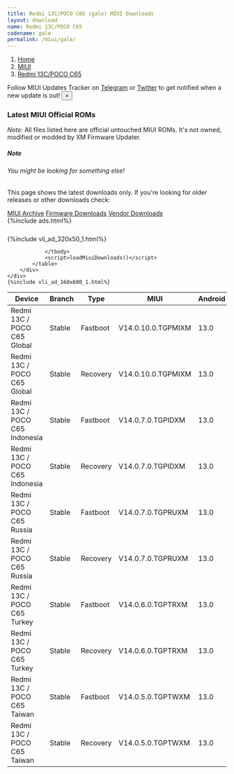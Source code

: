 ```yaml
---
title: Redmi 13C/POCO C65 (gale) MIUI Downloads
layout: download
name: Redmi 13C/POCO C65
codename: gale
permalink: /miui/gale/
---
```

<nav aria-label="breadcrumb">
    <ol class="breadcrumb">
        <li class="breadcrumb-item"><a href="/">Home</a></li>
        <li class="breadcrumb-item"><a href="/miui/">MIUI</a></li>
        <li class="breadcrumb-item active" aria-current="page"><a href="/miui/gale/">Redmi 13C/POCO C65</a></li>
    </ol>
</nav>
<div class="alert alert-primary alert-dismissible fade show" role="alert">
    Follow MIUI Updates Tracker on <a href="https://t.me/MIUIUpdatesTracker" class="alert-link">Telegram</a>
     or <a href="https://twitter.com/MiFwUpdater" class="alert-link">Twitter</a> to get notified when a new update is out!
    <button type="button" class="close" data-dismiss="alert" aria-label="Close">
        <span aria-hidden="true">&times;</span>
    </button>
</div>

### Latest MIUI Official ROMs
*Note*: All files listed here are official untouched MIUI ROMs. It's not owned, modified or modded by XM Firmware Updater.
<div class="card">
  <div class="card-body">
    <h5 class="card-title">Note</h5>
    <h6 class="card-subtitle mb-2 text-muted">You might be looking for something else!</h6>
    <p class="card-text">This page shows the latest downloads only.
     If you're looking for older releases or other downloads check:</p>
    <a href="/archive/miui/gale/" class="card-link">MIUI Archive</a>
    <a href="/firmware/gale/" class="card-link">Firmware Downloads</a>
    <a href="/vendor/gale/" class="card-link">Vendor Downloads</a>
  </div>
</div>
{%include ads.html%}
<div class="row justify-content-center">
    <div class="col-10">
        <div class="table-responsive-md" style="margin-top: 25px;">
            {%include vli_ad_320x50_1.html%}
            <table id="miui" class="display dt-responsive nowrap compact table table-striped table-hover table-sm">
                <thead class="thead-dark">
                    <tr>
                        <th data-ref="device">Device</th>
                        <th data-ref="branch">Branch</th>
                        <th data-ref="type">Type</th>
                        <th data-ref="miui">MIUI</th>
                        <th data-ref="android">Android</th>
                        <th data-ref="size">Size</th>
                        <th data-ref="size">Date</th>
                        <th data-ref="link">Link</th>
                    </tr>
                </thead>
                <tbody>
                <tr><td>Redmi 13C / POCO C65 Global</td><td>Stable</td><td>Fastboot</td><td>V14.0.10.0.TGPMIXM</td><td>13.0</td><td>7.0 GB</td><td>2024-06-14</td><td><a href="/miui/gale/stable/V14.0.10.0.TGPMIXM/">Download</a></td></tr>
<tr><td>Redmi 13C / POCO C65 Global</td><td>Stable</td><td>Recovery</td><td>V14.0.10.0.TGPMIXM</td><td>13.0</td><td>4.2 GB</td><td>2024-06-27</td><td><a href="/miui/gale/stable/V14.0.10.0.TGPMIXM/">Download</a></td></tr>
<tr><td>Redmi 13C / POCO C65 Indonesia</td><td>Stable</td><td>Fastboot</td><td>V14.0.7.0.TGPIDXM</td><td>13.0</td><td>6.4 GB</td><td>2024-07-02</td><td><a href="/miui/gale/stable/V14.0.7.0.TGPIDXM/">Download</a></td></tr>
<tr><td>Redmi 13C / POCO C65 Indonesia</td><td>Stable</td><td>Recovery</td><td>V14.0.7.0.TGPIDXM</td><td>13.0</td><td>4.1 GB</td><td>2024-07-08</td><td><a href="/miui/gale/stable/V14.0.7.0.TGPIDXM/">Download</a></td></tr>
<tr><td>Redmi 13C / POCO C65 Russia</td><td>Stable</td><td>Fastboot</td><td>V14.0.7.0.TGPRUXM</td><td>13.0</td><td>6.8 GB</td><td>2024-07-08</td><td><a href="/miui/gale/stable/V14.0.7.0.TGPRUXM/">Download</a></td></tr>
<tr><td>Redmi 13C / POCO C65 Russia</td><td>Stable</td><td>Recovery</td><td>V14.0.7.0.TGPRUXM</td><td>13.0</td><td>4.0 GB</td><td>2024-07-15</td><td><a href="/miui/gale/stable/V14.0.7.0.TGPRUXM/">Download</a></td></tr>
<tr><td>Redmi 13C / POCO C65 Turkey</td><td>Stable</td><td>Fastboot</td><td>V14.0.6.0.TGPTRXM</td><td>13.0</td><td>6.0 GB</td><td>2024-07-02</td><td><a href="/miui/gale/stable/V14.0.6.0.TGPTRXM/">Download</a></td></tr>
<tr><td>Redmi 13C / POCO C65 Turkey</td><td>Stable</td><td>Recovery</td><td>V14.0.6.0.TGPTRXM</td><td>13.0</td><td>4.1 GB</td><td>2024-07-08</td><td><a href="/miui/gale/stable/V14.0.6.0.TGPTRXM/">Download</a></td></tr>
<tr><td>Redmi 13C / POCO C65 Taiwan</td><td>Stable</td><td>Fastboot</td><td>V14.0.5.0.TGPTWXM</td><td>13.0</td><td>5.8 GB</td><td>2024-07-08</td><td><a href="/miui/gale/stable/V14.0.5.0.TGPTWXM/">Download</a></td></tr>
<tr><td>Redmi 13C / POCO C65 Taiwan</td><td>Stable</td><td>Recovery</td><td>V14.0.5.0.TGPTWXM</td><td>13.0</td><td>4.0 GB</td><td>2024-07-15</td><td><a href="/miui/gale/stable/V14.0.5.0.TGPTWXM/">Download</a></td></tr>

                </tbody>
                <script>loadMiuiDownloads()</script>
            </table>
        </div>
    </div>
    {%include vli_ad_160x600_1.html%}
</div>
